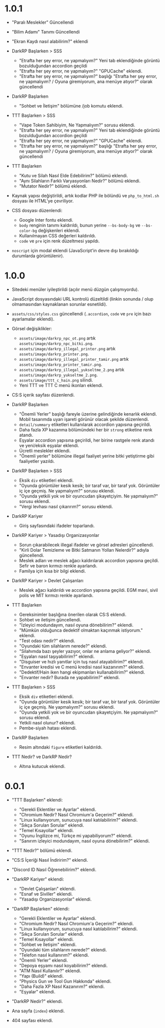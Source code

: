 # 1.0.1
- "Paralı Meslekler" Güncellendi
- "Bilim Adamı" Tanımı Güncellendi

- "Ekran Kaydı nasıl alabilirim?" eklendi

- DarkRP Başlarken > SSS
  - "Etrafta her şey error, ne yapmalıyım?" Yeni tab eklendiğinde görüntü bozulduğundan accordion geçildi
  - "Etrafta her şey error, ne yapmalıyım?" "GPUCache" eklendi.
  - "Etrafta her şey error, ne yapmalıyım?" başlığı "Etrafta her şey error, ne yapmalıyım? / Oyuna giremiyorum, ana
    menüye atıyor?" olarak güncellendi

- DarkRP Başlarken
  - "Sohbet ve İletişim" bölümüne /job komutu eklendi.

- TTT Başlarken > SSS
  - "Vape Token Sahibiyim, Ne Yapmalıyım?" sorusu eklendi.
  - "Etrafta her şey error, ne yapmalıyım?" Yeni tab eklendiğinde görüntü bozulduğundan accordion geçildi
  - "Etrafta her şey error, ne yapmalıyım?" "GPUCache" eklendi.
  - "Etrafta her şey error, ne yapmalıyım?" başlığı "Etrafta her şey error, ne yapmalıyım? / Oyuna giremiyorum, ana
    menüye atıyor?" olarak güncellendi

- TTT Başlarken
  - "Kutu ve Silah Nasıl Elde Edebilirim?" bölümü eklendi.
  - "Aynı Silahların Farklı Varyasyonları Nedir?" bölümü eklendi.
  - "Mutator Nedir?" bölümü eklendi.

- Kaynak yapısı değiştirildi, artık kodlar PHP ile bölündü ve `php_to_html.sh` dosyası ile HTML'ye çevriliyor.
- CSS dosyası düzenlendi:
  - Google Inter fontu eklendi.
  - `body` renginin tanımı kaldırıldı, bunun yerine `--bs-body-bg` ve `--bs-color-bg` değişkenleri eklendi.
  - Kullanılmayan CSS değerleri kaldırıldı.
  - `code` ve `pre` için renk düzeltmesi yapıldı.

- `noscript` için modal eklendi (JavaScript'in devre dışı bırakıldığı durumlarda görüntülenir).

# 1.0.0

- Sitedeki menüler iyileştirildi (açılır menü düzgün çalışmıyordu).
- JavaScript dosyasındaki URL kontrolü düzeltildi (linkin sonunda / olup olmamasından kaynaklanan sorunlar esnetildi).
- `assets/css/styles.css` güncellendi (`.accordion`, `code` ve `pre` için bazı ayarlamalar eklendi).

- Görsel değişiklikler:
  - `assets/image/darkrp_npc_ot.png` artık `assets/image/darkrp_npc_bitki.png`.
  - `assets/image/darkrp_illegal_printer.png` artık `assets/image/darkrp_printer.png`.
  - `assets/image/darkrp_illegal_printer_tamir.png` artık `assets/image/darkrp_printer_tamir.png`.
  - `assets/image/darkrp_illegal_yukseltme_2.png` artık `assets/image/darkrp_yukseltme_2.png`.
  - `assets/image/ttt_c_hain.png` silindi.
  - Yeni TTT ve TTT C menü ikonları eklendi.

- CS:S içerik sayfası düzenlendi.

- DarkRP Başlarken
  - "Önemli Yerler" başlığı fareyle üzerine gelindiğinde kenarlık eklendi. Mobil tasarımda uyarı işareti görünür
    olacak şekilde düzenlendi.
  - `detail/summary` etiketleri kullanılarak accordion yapısına geçirildi.
  - Daha fazla XP kazanma bölümündeki her bir `strong` etiketine renk atandı.
  - Eşyalar accordion yapısına geçirildi, her birine rastgele renk atandı ve yeni/eksik eşyalar eklendi.
  - Ücretli meslekler eklendi.
  - "Önemli yerler" bölümüne illegal faaliyet yerine bitki yetiştirme gibi faaliyetler yazıldı.

- DarkRP Başlarken > SSS
  - Eksik `div` etiketleri eklendi.
  - "Oyunda görüntüler kesik kesik; bir taraf var, bir taraf yok. Görüntüler iç içe geçmiş. Ne yapmalıyım?" sorusu
    eklendi.
  - "Oyunda yetkili yok ve bir oyuncudan şikayetçiyim. Ne yapmalıyım?" sorusu eklendi.
  - "Vergi levhası nasıl çıkarırım?" sorusu eklendi.

- DarkRP Kariyer
  - Giriş sayfasındaki ifadeler toparlandı.

- DarkRP Kariyer > Yasadışı Organizasyonlar
  - Sorun çıkarabilecek illegal ifadeler ve görsel adresleri güncellendi.
  - "Kirli Dolar Temizleme ve Bitki Satmanın Yolları Nelerdir?" adıyla güncellendi.
  - Meslek adları ve meslek ağacı kaldırılarak accordion yapısına geçildi. Sefir ve baron kırmızı renkle ayarlandı.
  - Familya için kısa bir bilgi eklendi.

- DarkRP Kariyer > Devlet Çalışanları
  - Meslek ağacı kaldırıldı ve accordion yapısına geçildi. EGM mavi, sivil polis ve MİT kırmızı renkle ayarlandı.

- TTT Başlarken
  - Gereksinimler başlığına önerilen olarak CS:S eklendi.
  - Sohbet ve iletişim güncellendi.
  - "İzleyici modundayım, nasıl oyuna dönebilirim?" eklendi.
  - "Mümkün olduğunca dedektif olmaktan kaçınmak istiyorum." eklendi.
  - "Test odası nedir?" eklendi.
  - "Oyundaki tüm silahlarım nerede?" eklendi.
  - "Silahımda bazı şeyler yazıyor, onlar ne anlama geliyor?" eklendi.
  - "Eşyaları nasıl taşıyabilirim?" eklendi.
  - "Disguiser ve hızlı yanıtlar için tuş nasıl atayabilirim?" eklendi.
  - "Envanter kredisi ve C menü kredisi nasıl kazanırım?" eklendi.
  - "Dedektif/Hain iken hangi ekipmanları kullanabilirim?" eklendi.
  - "Envanter nedir? Burada ne yapabilirim?" eklendi.

- TTT Başlarken > SSS
  - Eksik `div` etiketleri eklendi.
  - "Oyunda görüntüler kesik kesik; bir taraf var, bir taraf yok. Görüntüler iç içe geçmiş. Ne yapmalıyım?" sorusu
    eklendi.
  - "Oyunda yetkili yok ve bir oyuncudan şikayetçiyim. Ne yapmalıyım?" sorusu eklendi.
  - Yetkili nasıl olunur? eklendi.
  - Pembe-siyah hatası eklendi.

- DarkRP Başlarken
  - Resim altındaki `figure` etiketleri kaldırıldı.

- TTT Nedir? ve DarkRP Nedir?
  - Altına kutucuk eklendi.

# 0.0.1

- "TTT Başlarken" eklendi:
  - "Gerekli Eklentiler ve Ayarlar" eklendi.
  - "Chromium Nedir? Nasıl Chromium'a Geçerim?" eklendi.
  - "Linux kullanıyorum, sunucuya nasıl katılabilirim?" eklendi.
  - "Sıkça Sorulan Sorular" eklendi.
  - "Temel Kısayollar" eklendi.
  - "Oyunu İngilizce mi, Türkçe mi yapabiliyorum?" eklendi.
  - "Sanırım izleyici modundayım, nasıl oyuna dönebilirim?" eklendi.

- "TTT Nedir?" bölümü eklendi.

- "CS:S İçeriği Nasıl İndiririm?" eklendi.

- "Discord ID Nasıl Öğrenebilirim?" eklendi.

- "DarkRP Kariyer" eklendi:
  - "Devlet Çalışanları" eklendi.
  - "Esnaf ve Siviller" eklendi.
  - "Yasadışı Organizasyonlar" eklendi.

- "DarkRP Başlarken" eklendi:
  - "Gerekli Eklentiler ve Ayarlar" eklendi.
  - "Chromium Nedir? Nasıl Chromium'a Geçerim?" eklendi.
  - "Linux kullanıyorum, sunucuya nasıl katılabilirim?" eklendi.
  - "Sıkça Sorulan Sorular" eklendi.
  - "Temel Kısayollar" eklendi.
  - "Sohbet ve İletişim" eklendi.
  - "Oyundaki tüm silahlarım nerede?" eklendi.
  - "Telefon nasıl kullanırım?" eklendi.
  - "Önemli Yerler" eklendi.
  - "Depoya eşyamı nasıl koyabilirim?" eklendi.
  - "ATM Nasıl Kullanılır?" eklendi.
  - "Yapı (Build)" eklendi.
  - "Physics Gun ve Tool Gun Hakkında" eklendi.
  - "Daha Fazla XP Nasıl Kazanırım?" eklendi.
  - "Eşyalar" eklendi.

- "DarkRP Nedir?" eklendi.
- Ana sayfa (`index`) eklendi.
- 404 sayfası eklendi.
